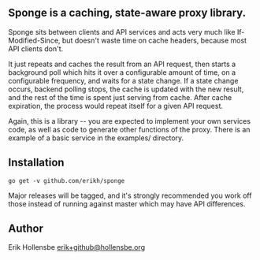## Sponge is a caching, state-aware proxy library.

Sponge sits between clients and API services and acts very much like
If-Modified-Since, but doesn't waste time on cache headers, because most API
clients don't.

It just repeats and caches the result from an API request, then starts a
background poll which hits it over a configurable amount of time, on a
configurable frequency, and waits for a state change. If a state change occurs,
backend polling stops, the cache is updated with the new result, and the rest
of the time is spent just serving from cache. After cache expiration, the
process would repeat itself for a given API request.

Again, this is a library -- you are expected to implement your own services
code, as well as code to generate other functions of the proxy. There is an
example of a basic service in the examples/ directory.

## Installation

    go get -v github.com/erikh/sponge

Major releases will be tagged, and it's strongly recommended you work off those
instead of running against master which may have API differences.

## Author

Erik Hollensbe <erik+github@hollensbe.org>
